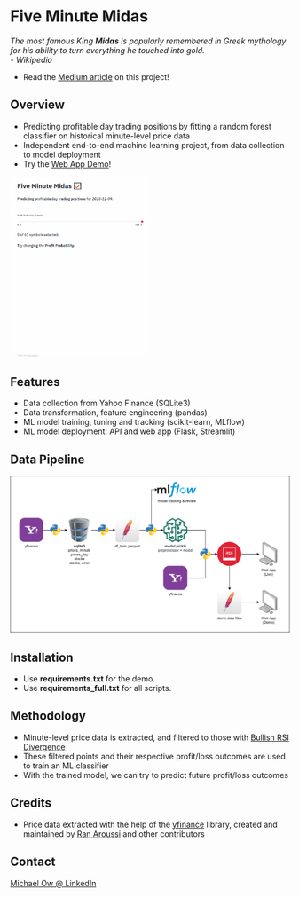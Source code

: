 # Five Minute Midas
*The most famous King **Midas** is popularly remembered in Greek mythology for his ability to turn everything he touched into gold.*  
*- Wikipedia*
- Read the [Medium article](https://michael-ow.medium.com/how-i-used-a-random-forest-classifier-to-day-trade-for-2-months-part-i-9c00d96d254c) on this project!
## Overview
- Predicting profitable day trading positions by fitting a random forest classifier on historical minute-level price data
- Independent end-to-end machine learning project, from data collection to model deployment
- Try the [Web App Demo](https://five-minute-midas.herokuapp.com/)!
<img src="data/demo/demo.gif" width="50%" height="50%">

## Features
- Data collection from Yahoo Finance (SQLite3)
- Data transformation, feature engineering (pandas)
- ML model training, tuning and tracking (scikit-learn, MLflow)
- ML model deployment: API and web app (Flask, Streamlit)

## Data Pipeline
![](data/demo/pipeline.png)

## Installation
- Use **requirements.txt** for the demo.
- Use **requirements_full.txt** for all scripts.

## Methodology
- Minute-level price data is extracted, and filtered to those with [Bullish RSI Divergence](https://www.google.com/search?q=bullish+rsi+divergence)
- These filtered points and their respective profit/loss outcomes are used to train an ML classifier
- With the trained model, we can try to predict future profit/loss outcomes

## Credits
- Price data extracted with the help of the [yfinance](https://github.com/ranaroussi/yfinance) library, created and maintained by [Ran Aroussi](https://github.com/ranaroussi) and other contributors

## Contact
[Michael Ow @ LinkedIn](https://www.linkedin.com/in/michael-ow/)

